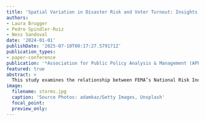 ```yaml
---
title: 'Spatial Variation in Disaster Risk and Voter Turnout: Insights from Los Angeles, Miami, and San Antonio'
authors:
- Laura Brugger
- Pedro Spindler-Ruiz
- Ness Sandoval
date: '2024-01-01'
publishDate: '2025-07-10T00:17:27.579171Z'
publication_types:
- paper-conference
publication: '*Association for Public Policy Analysis & Management (APPAM) Conference*'
featured: true
abstract: >
  This study examines the relationship between FEMA’s National Risk Index (NRI)—a composite measure of disaster risk—and voter turnout in the 2020 United States Presidential Election across Los Angeles, Miami, and San Antonio. While prior research focuses on individual hazards, this study leverages a multidimensional risk index to assess how expected loss, social vulnerability, and community resilience interact with civic engagement. Our findings reveal significant spatial heterogeneity: the association between disaster risk and voter turnout varies across cities and within urban areas, shaped by localized patterns of vulnerability and resilience. These results highlight the need for place-based analyses to understand how environmental risk influences democratic participation in complex urban landscapes. By demonstrating the uneven civic implications of composite risk, this study informs policies aimed at strengthening political engagement in hazard-prone communities.
image:
  filename: storms.jpg
  caption: 'Source Photos: adamkaz/Getty Images, Unsplash'
  focal_point: 
  preview_only: 
---
```

